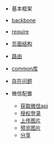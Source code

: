 - 基本框架
 - [backbone](zh-cn/base/backbone)
 - [require](zh-cn/base/require)
 - [页面结构](zh-cn/base/pages)
 - [路由](zh-cn/base/router)
 - [common库](zh-cn/base/common)
 - [存在问题](zh-cn/base/cover)

- 微信配置
  - [获取微信api](zh-cn/wx/getwxapi)
  - [授权登录](zh-cn/wx/login)
  - [上传图片](zh-cn/wx/upload)
  - [预览图片](zh-cn/wx/preview)
  - [分享](zh-cn/wx/share)

<!-- - common库
  - [ajax](zh-cn/common/ajax)
  - [url](zh-cn/common/url)
  - [local](zh-cn/common/local)
  - [sobox](zh-cn/common/sobox)
  - [getWxApi](zh-cn/common/getwxapi)
  - [shareApp](zh-cn/common/shareApp)
  - [hideWxMenuItems](zh-cn/common/hidewxmenu)
  - [loading](zh-cn/common/loading)
  - [setPageTitle](zh-cn/common/setpagetitle)
  - [getDate](zh-cn/common/getdate) -->
